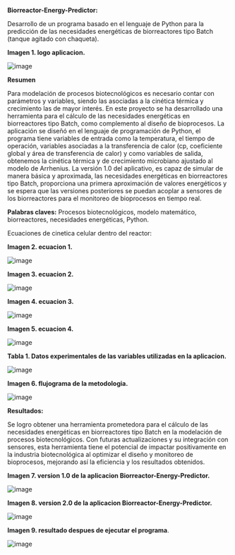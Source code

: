 **Biorreactor-Energy-Predictor:**

Desarrollo de un programa basado en el lenguaje de Python para la predicción de las necesidades energéticas de biorreactores tipo Batch (tanque agitado con chaqueta).

**Imagen 1. logo aplicacion.**

![image](https://github.com/EnergyBiorreactor/BEP/assets/137831522/aae268f3-c7db-443f-901f-3ed0020610c9)

**Resumen**


Para modelación de procesos biotecnológicos es necesario contar con parámetros y variables, siendo las asociadas a la cinética térmica y crecimiento las de mayor interés. En este proyecto se ha desarrollado una herramienta para el cálculo de las necesidades energéticas en biorreactores tipo Batch, como complemento al diseño de bioprocesos. La aplicación se diseñó en el lenguaje de programación de Python, el programa tiene variables de entrada como la temperatura, el tiempo de operación, variables asociadas a la transferencia de calor (cp, coeficiente global y área de transferencia de calor) y como variables de salida, obtenemos la cinética térmica y de crecimiento microbiano ajustado al modelo de Arrhenius.  La versión 1.0 del aplicativo, es capaz de simular de manera básica y aproximada, las necesidades energéticas en biorreactores tipo Batch, proporciona una primera aproximación de valores energéticos y se espera que las versiones posteriores se puedan acoplar a sensores de los biorreactores para el monitoreo de bioprocesos en tiempo real.

**Palabras claves:** Procesos biotecnológicos, modelo matemático, biorreactores, necesidades energéticas, Python.

Ecuaciones de cinetica celular dentro del reactor:

**Imagen 2. ecuacion 1.**

![image](https://github.com/EnergyBiorreactor/BEP/assets/137831522/2b0cd8ff-b866-4304-9f9c-3aeeffe1daaf)

**Imagen 3. ecuacion 2.**

![image](https://github.com/EnergyBiorreactor/BEP/assets/137831522/d8869449-7c74-4418-ac04-797ba69d3a8b)

**Imagen 4. ecuacion 3.**

![image](https://github.com/EnergyBiorreactor/BEP/assets/137831522/13666d57-43cc-40ce-b07f-30621673133d)

**Imagen 5. ecuacion 4.**

![image](https://github.com/EnergyBiorreactor/BEP/assets/137831522/23f776b9-1e79-4184-a084-fc01e44111d2)

**Tabla 1. Datos experimentales de las variables utilizadas en la aplicacion.**

![image](https://github.com/EnergyBiorreactor/BEP/assets/137831522/f4849477-fba0-49c8-87b9-f5a7a59cb8e9)

**Imagen 6. flujograma de la metodologia.**

![image](https://github.com/EnergyBiorreactor/BEP/assets/137831522/0b7665f5-108c-4ba5-b001-7c299e6147c5)

**Resultados:**

Se logro obtener una herramienta prometedora para el cálculo de las necesidades energéticas en biorreactores tipo Batch en la modelación de procesos biotecnológicos. Con futuras actualizaciones y su integración con sensores, esta herramienta tiene el potencial de impactar positivamente en la industria biotecnológica al optimizar el diseño y monitoreo de bioprocesos, mejorando así la eficiencia y los resultados obtenidos.

**Imagen 7. version 1.0 de la aplicacion Biorreactor-Energy-Predictor.**

![image](https://github.com/EnergyBiorreactor/BEP/assets/137831522/4f554a36-64c5-4eb6-8bda-ee3351ab8aaa)

**Imagen 8. version 2.0 de la aplicacion Biorreactor-Energy-Predictor.**

![image](https://github.com/EnergyBiorreactor/BEP/assets/137831522/2a986545-2979-4fe3-bdfe-8bddb2b6e87d)

**Imagen 9. resultado despues de ejecutar el programa**.

![image](https://github.com/EnergyBiorreactor/BEP/assets/137831522/f63b3f3f-fb80-4b8b-b0ba-be73a0b514a1)


